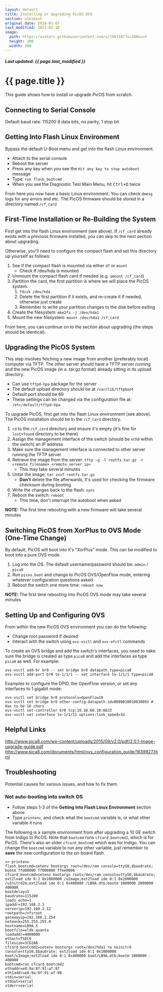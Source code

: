 ```yaml
---
layout: default
title: Installing or Upgrading PicOS OVS
section: wikipost
original_date: 2018-01-07
last_modified: 2021-02-18
image:
  path: https://avatars.githubusercontent.com/u/1961587?s=200&v=4
  height: 200
  width: 200
---
```


##### *Last updated: {{ page.last_modified }}*

# {{ page.title }}
This guide shows how to install or upgrade PicOS from scratch.

## Connecting to Serial Console
Default baud rate: 115200
8 data bits, no parity, 1 stop bit

## Getting Into Flash Linux Environment
Bypass the default U-Boot menu and get into the flash Linux environment.
  - Attach to the serial console
  - Reboot the server
  - Press any key when you see the `Hit any key to stop autoboot` message
  - Type: `run flash_bootcmd`
  - When you see the Diagnostic Test Main Menu, hit <kbd>Ctrl+D</kbd> twice

From here you now have a basic Linux environment. You can check `dmesg` logs for any errors and etc. The PicOS firmware should be stored in a directory named `/cf_card`

## First-Time Installation or Re-Building the System
First get into the flash Linux environment (see above). If `/cf_card` already exists with a previous firmware installed, you can skip to the next section about upgrading.

Otherwise, you'll need to configure the compact flash and set this directory up yourself as follows:
1. See if the compact flash is mounted via either `df` or `mount`
    * Check if /dev/hda is mounted
2. Unmount the compact flash card if needed (e.g. `umount /cf_card`)
3. Partition the card, the first partition is where we will place the PicOS system:
    1. `fdisk /dev/hda`
    2. Delete the first partition if it exists, and re-create it if needed, otherwise just create
    3. Remember to write your partition changes to the disk before exiting
4. Create the filesystem: `mke2fs -j /dev/hda1`
5. Mount the new filesystem: `mount /dev/hda1 /cf_card`

From here, you can continue on to the section about upgrading (the steps should be identical).

## Upgrading the PicOS System
This step involves fetching a new image from another (preferably local) computer via TFTP. The other server should have a TFTP server running and the new PicOS image (in a .tar.gz format) already sitting in its upload directory.
  * Can use `tftpd-hpa` package for the server
  * The default upload directory should be at `/var/lib/tftpboot`
  * Default port should be 69
  * These settings can be changed via the configuration file at: `/etc/default/tftpd-hpa`

To upgrade PicOS, first get into the flash Linux environment (see above). The PicOS installation should be in the `/cf_card` directory.
1. `cd` to the `/cf_card` directory and ensure it's empty (it's fine for `lost+found` directory to be there)
2. Assign the management interface of the switch (should be `eth0` within the switch) an IP address
3. Make sure the management interface is connected to other server running the TFTP server
4. Retrieve the image from the server: `tftp -g -l rootfs.tar.gz -r <remote_filename> <remote_server_ip>`
    * This may take several minutes
5. Untar the image: `tar zxvf rootfs.tar.gz`
    * **Don't** delete the file afterwards, it's used for checking the firmware checksum during booting
6. Write the changes back to the flash: `sync`
7. Reboot the switch: `reboot`
    * This time, don't interrupt the autoboot when asked

**NOTE:** The first time rebooting with a new firmware will take several minutes

## Switching PicOS from XorPlus to OVS Mode (One-Time Change)
By default, PicOS will boot into it's "XorPlus" mode. This can be modified to boot into a pure OVS mode.
1. Log into the OS. The default username/password should be: `admin` / `pica8`
2. Run `picos_boot` and change to PicOS OVS/OpenFlow mode, entering whatever configuration questions asked
3. Reboot the switch one more time: `reboot now`

**NOTE:** The first time rebooting into PicOS OVS mode may take several minutes

## Setting Up and Configuring OVS
From within the new PicOS OVS environment you can do the following:
  * Change root password if desired
  * Interact with the switch using `ovs-vsctl` and `ovs-ofctl` commands

To create an OVS bridge and add the switch's interfaces, you need to nake sure the bridge is created as type `pica8` and add the interfaces as type `pica8` as well. For example:
```
ovs-vsctl add-br br0 -- set bridge br0 datapath_type=pica8
ovs-vsctl add-port br0 te-1/1/1 -- set interface te-1/1/1 type=pica8
```

Examples to configure the DPID, the OpenFlow version, or set any interfaces to 1 gigabit mode:
```
ovs-vsctl set bridge br0 protocols=OpenFlow10
ovs-vsctl set bridge br0 other-config:datapath-id=0000010010030093 # Has to be 16 chars
ovs-vsctl set-controller br0 tcp:10.10.60.10:6633
ovs-vsctl set interface te-1/1/11 options:link_speed=1G
```

## Helpful Links
http://www.pica8.com/wp-content/uploads/2015/09/v2.0/pdf/2.0.1-image-upgrade-guide.pdf
http://www.pica8.com/documents/html/ovs_configuration_guide/1639927.html

## Troubleshooting
Potential causes for various issues, and how to fix them.

### Not auto-booting into switch OS
  * Follow steps 1-3 of the **Getting Into Flash Linux Environment** section above
  * Type `printenv`, and check what the `bootcmd` variable is, or what other variable it runs

The following is a sample environment from after upgrading a 10 GE switch from Indigo to PicOS. Note that `bootcmd` runs `cfcard_bootcmd2`, which is for PicOS. There's also an older `cfcard_bootcmd` which was for Indigo. You can change the `bootcmd` variable to run any other variable, just remember to **save** the new configuration to the on-board flash.
```
=> printenv
flash_bootcmd=setenv bootargs root=/dev/ram console=ttyS0,$baudrate; bootm ffd00000 ff000000 ffee0000
cfcard_bootcmd=setenv bootargs root=/dev/ram console=ttyS0,$baudrate; ext2load ide 0:1 0x1000000 /uImage;ext2load ide 0:1 0x2000000 /uInitrd2m;ext2load ide 0:1 0x400000 /LB9A.dtb;bootm 1000000 2000000 400000
bootdelay=5
baudrate=115200
loads_echo=1
ipaddr=192.168.2.1
serverip=192.168.2.12
rootpath=/nfsroot
gatewayip=192.168.2.254
netmask=255.255.255.0
hostname=LB9A_X
bootfile=eldk-quanta
loadaddr=4000000
ethact=TSEC0
filesize=1CD2AB
cfcard_bootcmd2=setenv bootargs root=/dev/hda1 rw noinitrd console=ttyS0,$baudrate; ext2load ide 0:1 0x1000000 boot/uImage;ext2load ide 0:1 0x400000 boot/LB9A.dtb;bootm 1000000 - 400000
bootcmd=run cfcard_bootcmd2
ethaddr=e8:9a:8f:91:af:97
eth1addr=e8:9a:8f:91:af:98
stdin=serial
stdout=serial
stderr=serial
```

